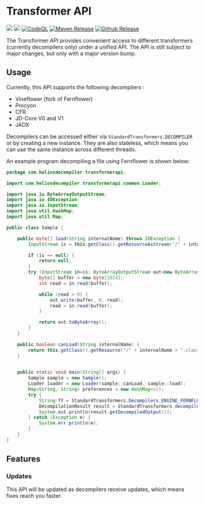 # Transformer API
[![](https://jitpack.io/v/nbauma109/transformer-api.svg)](https://jitpack.io/#nbauma109/transformer-api)
[![](https://jitci.com/gh/nbauma109/transformer-api/svg)](https://jitci.com/gh/nbauma109/transformer-api)
[![CodeQL](https://github.com/nbauma109/transformer-api/actions/workflows/codeql-analysis.yml/badge.svg)](https://github.com/nbauma109/transformer-api/actions/workflows/codeql-analysis.yml)
[![Maven Release](https://github.com/nbauma109/transformer-api/actions/workflows/maven.yml/badge.svg)](https://github.com/nbauma109/transformer-api/actions/workflows/maven.yml)
[![Github Release](https://github.com/nbauma109/transformer-api/actions/workflows/release.yml/badge.svg)](https://github.com/nbauma109/transformer-api/actions/workflows/release.yml)

The Transformer API provides convenient access to different transformers (currently decompilers only) under a unified
API. The API is still subject to major changes, but only with a major version bump.

## Usage

Currently, this API supports the following decompilers :

- Vineflower (fork of Fernflower)
- Procyon
- CFR
- JD-Core V0 and V1
- JADX

Decompilers can be accessed either via `StandardTransformers.DECOMPILER` or by creating a new instance. They are also
stateless, which means you can use the same instance across different threads.

An example program decompiling a file using Fernflower is shown below:

```java
package com.heliosdecompiler.transformerapi;

import com.heliosdecompiler.transformerapi.common.Loader;

import java.io.ByteArrayOutputStream;
import java.io.IOException;
import java.io.InputStream;
import java.util.HashMap;
import java.util.Map;

public class Sample {

    public byte[] load(String internalName) throws IOException {
        InputStream is = this.getClass().getResourceAsStream("/" + internalName + ".class");

        if (is == null) {
            return null;
        }
        try (InputStream in=is; ByteArrayOutputStream out=new ByteArrayOutputStream()) {
            byte[] buffer = new byte[1024];
            int read = in.read(buffer);

            while (read > 0) {
                out.write(buffer, 0, read);
                read = in.read(buffer);
            }

            return out.toByteArray();
        }
    }

    public boolean canLoad(String internalName) {
        return this.getClass().getResource("/" + internalName + ".class") != null;
    }

    
    public static void main(String[] args) {
        Sample sample = new Sample();
        Loader loader = new Loader(sample::canLoad, sample::load);
        Map<String, String> preferences = new HashMap<>();
        try {
            String ff = StandardTransformers.Decompilers.ENGINE_FERNFLOWER;
            DecompilationResult result = StandardTransformers.decompile(loader, "java/lang/String", preferences, ff);
            System.out.println(result.getDecompiledOutput());
        } catch (Exception e) {
            System.err.println(e);
        }
    }
}
```


## Features

### Updates

This API will be updated as decompilers receive updates, which means fixes reach you faster.
